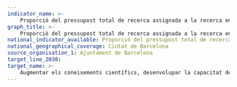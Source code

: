 ```yaml
---
indicator_name: >-
    Proporció del pressupost total de recerca assignada a la recerca en el camp de la tecnologia marina
graph_title: >-
    Proporció del pressupost total de recerca assignada a la recerca en el camp de la tecnologia marina
national_indicator_available: Proporció del pressupost total de recerca assignada a la recerca en el camp de la tecnologia marina
national_geographical_coverage: Ciutat de Barcelona
source_organisation_1: Ajuntament de Barcelona
target_line_2030:
target_name: >-
    Augmentar els coneixements científics, desenvolupar la capacitat de recerca i transferir la tecnologia marina, tenint en compte els criteris i directrius per a la transferència de tecnologia marina de la Comissió Oceanogràfica Intergovernamental, a fi de millorar la salut dels oceans i potenciar la contribució de la biodiversitat marina al desenvolupament dels països en desenvolupament, en particular els petits Estats insulars en desenvolupament i els països menys avançats.
---
```

